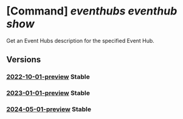# [Command] _eventhubs eventhub show_

Get an Event Hubs description for the specified Event Hub.

## Versions

### [2022-10-01-preview](/Resources/mgmt-plane/L3N1YnNjcmlwdGlvbnMve30vcmVzb3VyY2Vncm91cHMve30vcHJvdmlkZXJzL21pY3Jvc29mdC5ldmVudGh1Yi9uYW1lc3BhY2VzL3t9L2V2ZW50aHVicy97fQ==/2022-10-01-preview.xml) **Stable**

<!-- mgmt-plane /subscriptions/{}/resourcegroups/{}/providers/microsoft.eventhub/namespaces/{}/eventhubs/{} 2022-10-01-preview -->

### [2023-01-01-preview](/Resources/mgmt-plane/L3N1YnNjcmlwdGlvbnMve30vcmVzb3VyY2Vncm91cHMve30vcHJvdmlkZXJzL21pY3Jvc29mdC5ldmVudGh1Yi9uYW1lc3BhY2VzL3t9L2V2ZW50aHVicy97fQ==/2023-01-01-preview.xml) **Stable**

<!-- mgmt-plane /subscriptions/{}/resourcegroups/{}/providers/microsoft.eventhub/namespaces/{}/eventhubs/{} 2023-01-01-preview -->

### [2024-05-01-preview](/Resources/mgmt-plane/L3N1YnNjcmlwdGlvbnMve30vcmVzb3VyY2Vncm91cHMve30vcHJvdmlkZXJzL21pY3Jvc29mdC5ldmVudGh1Yi9uYW1lc3BhY2VzL3t9L2V2ZW50aHVicy97fQ==/2024-05-01-preview.xml) **Stable**

<!-- mgmt-plane /subscriptions/{}/resourcegroups/{}/providers/microsoft.eventhub/namespaces/{}/eventhubs/{} 2024-05-01-preview -->
